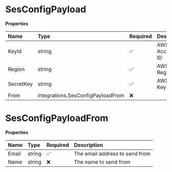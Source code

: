 # SesConfigPayload

**Properties**

| Name      | Type                              | Required | Description       |
| :-------- | :-------------------------------- | :------- | :---------------- |
| KeyId     | string                            | ✅       | AWS Access Key ID |
| Region    | string                            | ✅       | AWS Region        |
| SecretKey | string                            | ✅       | AWS Secret Key    |
| From      | integrations.SesConfigPayloadFrom | ❌       |                   |

# SesConfigPayloadFrom

**Properties**

| Name  | Type   | Required | Description                    |
| :---- | :----- | :------- | :----------------------------- |
| Email | string | ✅       | The email address to send from |
| Name  | string | ❌       | The name to send from          |
